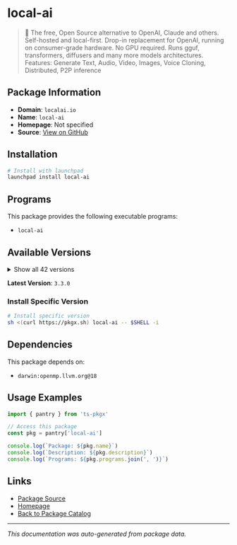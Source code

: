 # local-ai

> :robot: The free, Open Source alternative to OpenAI, Claude and others. Self-hosted and local-first. Drop-in replacement for OpenAI, running on consumer-grade hardware. No GPU required. Runs gguf, transformers, diffusers and many more models architectures. Features: Generate Text, Audio, Video, Images, Voice Cloning, Distributed, P2P inference

## Package Information

- **Domain**: `localai.io`
- **Name**: `local-ai`
- **Homepage**: Not specified
- **Source**: [View on GitHub](https://github.com/pkgxdev/pantry/tree/main/projects/localai.io/package.yml)

## Installation

```bash
# Install with launchpad
launchpad install local-ai
```

## Programs

This package provides the following executable programs:

- `local-ai`

## Available Versions

<details>
<summary>Show all 42 versions</summary>

- `3.3.0`, `3.2.3`, `3.2.2`, `3.2.1`, `3.2.0`
- `2.26.0`, `2.25.0`, `2.24.2`, `2.24.1`, `2.24.0`
- `2.23.0`, `2.22.1`, `2.22.0`, `2.21.1`, `2.21.0`
- `2.20.1`, `2.20.0`, `2.19.4`, `2.19.3`, `2.19.2`
- `2.19.1`, `2.19.0`, `2.18.1`, `2.18.0`, `2.17.1`
- `2.17.0`, `2.15.0`, `2.14.0`, `2.13.0`, `2.12.4`
- `2.12.3`, `2.12.1`, `2.12.0`, `2.11.0`, `2.10.1`
- `2.10.0`, `2.9.0`, `2.8.2`, `2.8.1`, `2.8.0`
- `2.7.0`, `2.6.1`

</details>

**Latest Version**: `3.3.0`

### Install Specific Version

```bash
# Install specific version
sh <(curl https://pkgx.sh) local-ai -- $SHELL -i
```

## Dependencies

This package depends on:

- `darwin:openmp.llvm.org@18`

## Usage Examples

```typescript
import { pantry } from 'ts-pkgx'

// Access this package
const pkg = pantry['local-ai']

console.log(`Package: ${pkg.name}`)
console.log(`Description: ${pkg.description}`)
console.log(`Programs: ${pkg.programs.join(', ')}`)
```

## Links

- [Package Source](https://github.com/pkgxdev/pantry/tree/main/projects/localai.io/package.yml)
- [Homepage](#)
- [Back to Package Catalog](../../package-catalog.md)

---

*This documentation was auto-generated from package data.*
